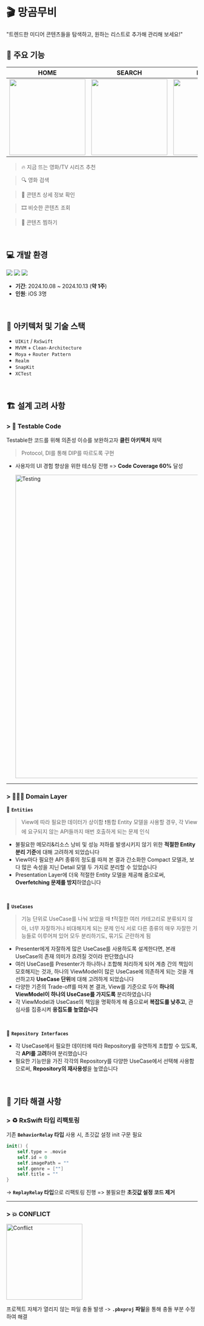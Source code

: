 # 🎬 망곰무비
"트렌드한 미디어 콘텐츠들을 탐색하고, 원하는 리스트로 추가해 관리해 보세요!"
<br>

## 📱 **주요 기능**
| HOME | SEARCH | FAVORITE |
|---------------|---------------|---------------|
| <img src="https://github.com/user-attachments/assets/8b1e1c40-7e3a-4178-b7f3-02efc7cb7cc9" width="200" /> | <img src="https://github.com/user-attachments/assets/852c924a-32f4-4577-a6cd-6909360f86a3" width="200" /> | <img src="https://github.com/user-attachments/assets/6594a960-f6f6-43b2-be28-22897dfa249e" width="200" /> |

> 🔥 지금 뜨는 영화/TV 시리즈 추천
    
> 🔍 영화 검색
    
> 👀 콘텐츠 상세 정보 확인
    
> 🎞️ 비슷한 콘텐츠 조회
    
> 💖 콘텐츠 찜하기
  
<br>


## 💻 개발 환경
<p align="left">
<img src ="https://img.shields.io/badge/Swift-5.10-ff69b4">
<img src ="https://img.shields.io/badge/Xcode-15.4-blue">
<img src ="https://img.shields.io/badge/iOS-15.0+-orange">
<br>
    
- **기간**: 2024.10.08 ~ 2024.10.13 (**약 1주**)
- **인원**: iOS 3명

    
<br> 

## 🔧 아키텍처 및 기술 스택

- `UIKit` / `RxSwift`
- `MVVM` + `Clean-Architecture` 
- `Moya` + `Router Pattern`
- `Realm` 
- `SnapKit`
- `XCTest`
    
<br>    


## 🏗️ 설계 고려 사항
### > 🧪 Testable Code
Testable한 코드를 위해 의존성 이슈를 보완하고자 **클린 아키텍처** 채택
> Protocol, DI를 통해 DIP를 따르도록 구현
    
- 사용자의 UI 경험 향상을 위한 테스팅 진행 => **Code Coverage 60%** 달성
    
    <img width="800" alt="Testing" src="https://github.com/user-attachments/assets/b618d9e1-a500-4ba1-b80d-ffb36ecb6fbd"> 
    
---
### > 👩🏻‍🔬 **Domain** Layer

📂 **`Entities`**
> View에 따라 필요한 데이터가 상이함
> ❗️통합 Entity 모델을 사용할 경우, 각 View에 요구되지 않는 API들까지 매번 호출하게 되는 문제 인식
- 불필요한 메모리&리소스 낭비 및 성능 저하를 발생시키지 않기 위한 **적절한 Entity 분리 기준**에 대해 고려하게 되었습니다
- View마다 필요한 API 종류의 정도를 따져 본 결과
간소화한 Compact 모델과, 보다 많은 속성을 지닌 Detail 모델 두 가지로 분리할 수 있었습니다
- Presentation Layer에 더욱 적절한 Entity 모델을 제공해 줌으로써, **Overfetching 문제를 방지**하였습니다 
<br>

📂 **`UseCases`**
> 기능 단위로 UseCase를 나눠 보았을 때 
❗️적절한 여러 카테고리로 분류되지 않아, 너무 자잘하거나 비대해지게 되는 문제 인식
> 서로 다른 종류의 매우 자잘한 기능들로 이루어져 있어 모두 분리하기도, 묶기도 곤란하게 됨
- Presenter에게 자잘하게 많은 UseCase를 사용하도록 설계한다면, 본래 UseCase의 존재 의미가 흐려질 것이라 판단했습니다
- 여러 UseCase를 Presenter가 하나하나 조합해 처리하게 되어 계층 간의 책임이 모호해지는 것과, 
하나의 ViewModel이 많은 UseCase에 의존하게 되는 것을 개선하고자 **UseCase 단위**에 대해 고려하게 되었습니다
- 다양한 기준의 Trade-off를 따져 본 결과,
View를 기준으로 두어 **하나의 ViewModel이 하나의 UseCase를 가지도록** 분리하였습니다
- 각 ViewModel과 UseCase의 책임을 명확하게 해 줌으로써 **복잡도를 낮추고**, 관심사를 집중시켜 **응집도를 높였습니다**
<br>
    
📂 **`Repository Interfaces`** 
- 각 UseCase에서 필요한 데이터에 따라 Repository를 유연하게 조합할 수 있도록, 각 **API를 고려**하여 분리했습니다
- 필요한 기능만을 가진 각각의 Repository를 다양한 UseCase에서 선택해 사용함으로써, **Repository의 재사용성**을 높였습니다
    
<br>    

## 🚧 기타 해결 사항
### > ♻️ RxSwift 타입 리팩토링
기존 **`BehaviorRelay` 타입** 사용 시, 초깃값 설정 init 구문 필요
```swift
init() {
    self.type = .movie
    self.id = 0
    self.imagePath = ""
    self.genre = [""]
    self.title = ""   
}
```
-> **`ReplayRelay` 타입**으로 리팩토링 진행 => 불필요한 **초깃값 설정 코드 제거**

---
### > 💥 CONFLICT
<img width="200" alt="Conflict" src="https://github.com/user-attachments/assets/5f9bf683-b6e5-4156-aad0-95c1383f6dfa">  
    
프로젝트 자체가 열리지 않는 파일 충돌 발생
-> **`.pbxproj` 파일**을 통해 충돌 부분 수정하여 해결
    
<br> 
